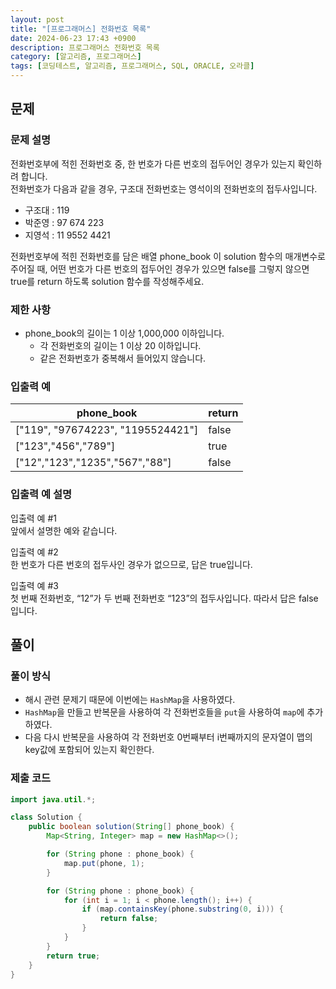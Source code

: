 ```yaml
---
layout: post
title: "[프로그래머스] 전화번호 목록"
date: 2024-06-23 17:43 +0900
description: 프로그래머스 전화번호 목록
category: [알고리즘, 프로그래머스]
tags: [코딩테스트, 알고리즘, 프로그래머스, SQL, ORACLE, 오라클]
---
```

## 문제
### 문제 설명
전화번호부에 적힌 전화번호 중, 한 번호가 다른 번호의 접두어인 경우가 있는지 확인하려 합니다.  
전화번호가 다음과 같을 경우, 구조대 전화번호는 영석이의 전화번호의 접두사입니다.

-   구조대 : 119
-   박준영 : 97 674 223
-   지영석 : 11 9552 4421

전화번호부에 적힌 전화번호를 담은 배열 phone_book 이 solution 함수의 매개변수로 주어질 때, 어떤 번호가 다른 번호의 접두어인 경우가 있으면 false를 그렇지 않으면 true를 return 하도록 solution 함수를 작성해주세요.

### 제한 사항
-   phone_book의 길이는 1 이상 1,000,000 이하입니다.
    -   각 전화번호의 길이는 1 이상 20 이하입니다.
    -   같은 전화번호가 중복해서 들어있지 않습니다.

### 입출력 예

| phone_book | return |
|---|---|
| ["119", "97674223", "1195524421"] | false |
| ["123","456","789"] | true |
| ["12","123","1235","567","88"] | false |

### 입출력 예 설명
입출력 예 #1  
앞에서 설명한 예와 같습니다.

입출력 예 #2  
한 번호가 다른 번호의 접두사인 경우가 없으므로, 답은 true입니다.

입출력 예 #3  
첫 번째 전화번호, “12”가 두 번째 전화번호 “123”의 접두사입니다. 따라서 답은 false입니다.

## 풀이
### 풀이 방식
- 해시 관련 문제기 때문에 이번에는 `HashMap`을 사용하였다.
- `HashMap`을 만들고 반복문을 사용하여 각 전화번호들을 `put`을 사용하여 `map`에 추가하였다.
- 다음 다시 반복문을 사용하여 각 전화번호 0번째부터 i번째까지의 문자열이 맵의 key값에 포함되어 있는지 확인한다.

### 제출 코드

```java
import java.util.*;

class Solution {
    public boolean solution(String[] phone_book) {
        Map<String, Integer> map = new HashMap<>();

        for (String phone : phone_book) {
            map.put(phone, 1);
        }

        for (String phone : phone_book) {
            for (int i = 1; i < phone.length(); i++) {
                if (map.containsKey(phone.substring(0, i))) {
                    return false;
                }
            }
        }
        return true;
    }
}
```
